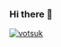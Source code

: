 ### Hi there 👋

[![votsuk](https://img.shields.io/badge/dylan310-%230077B5.svg?style=for-the-badge&logo=linkedin&logoColor=white)](https://www.linkedin.com/in/votsuk/)
<!-- [![GitHub Dylan-Israel](https://img.shields.io/github/followers/Dylan-Israel?label=follow&style=social)](https://github.com/Dylan-Israel) -->

<!--
**votsuk/votsuk** is a ✨ _special_ ✨ repository because its `README.md` (this file) appears on your GitHub profile.

Here are some ideas to get you started:

- 🔭 I’m currently working on ...
- 🌱 I’m currently learning ...
- 👯 I’m looking to collaborate on ...
- 🤔 I’m looking for help with ...
- 💬 Ask me about ...
- 📫 How to reach me: ...
- 😄 Pronouns: ...
- ⚡ Fun fact: ...
-->
